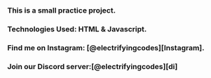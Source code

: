 ### This is a small practice project.

### Technologies Used: HTML & Javascript.

### Find me on Instagram: [@electrifyingcodes][Instagram].
### Join our Discord server:[@electrifyingcodes][di]

[Instgram]: https://www.instagram.com/electrifying_codes
[discord]: https://discord.com/in